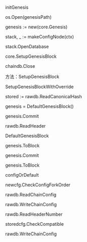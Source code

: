 initGenesis

os.Open\(genesisPath\)

genesis := new\(core.Genesis\)

stack, \_ := makeConfigNode\(ctx\)

stack.OpenDatabase

core.SetupGenesisBlock

chaindb.Close

方法：SetupGenesisBlock

SetupGenesisBlockWithOverride

stored := rawdb.ReadCanonicalHash

genesis = DefaultGenesisBlock\(\)

genesis.Commit

rawdb.ReadHeader

DefaultGenesisBlock

genesis.ToBlock

genesis.Commit

genesis.ToBlock

configOrDefault

newcfg.CheckConfigForkOrder

rawdb.ReadChainConfig

rawdb.WriteChainConfig

rawdb.ReadHeaderNumber

storedcfg.CheckCompatible

rawdb.WriteChainConfig

